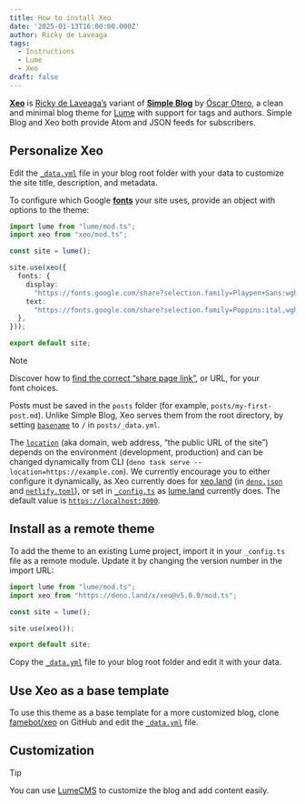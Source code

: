 ```yaml
---
title: How to install Xeo
date: '2025-01-13T16:00:00.000Z'
author: Ricky de Laveaga
tags:
  - Instructions
  - Lume
  - Xeo
draft: false
---
```


[**Xeo**](https://github.com/famebot/xeo) is
[Ricky de Laveaga’s](https://rdela.com/) variant of
[**Simple Blog**](https://lume.land/theme/simple-blog/) by
[Óscar Otero](https://oscarotero.com/), a clean and minimal blog theme for
[Lume](https://lume.land/) with support for tags and authors. Simple Blog and
Xeo both provide Atom and JSON feeds for&nbsp;subscribers.

<!--more-->

<!--
The **fastest and easiest** way to configure this theme is the
[Lume init command](https://deno.land/x/lume_init), which you can also copy
easily from the [Simple Blog theme page](https://lume.land/theme/simple-blog/).
Running:

```bash
deno run -A https://lume.land/init.ts --theme=simple-blog
```

will create a new project with Simple Blog configured.
-->

## Personalize Xeo

Edit the [`_data.yml`](https://github.com/famebot/xeo/blob/trunk/_data.yml) file
in your blog root folder with your data to customize the site title,
description, and&nbsp;metadata.

To configure which Google [**fonts**](/differences/#typography) your site uses,
provide an object with options to the&nbsp;theme:

```ts
import lume from "lume/mod.ts";
import xeo from "xeo/mod.ts";

const site = lume();

site.use(xeo({
  fonts: {
    display:
      "https://fonts.google.com/share?selection.family=Playpen+Sans:wght@100..800",
    text:
      "https://fonts.google.com/share?selection.family=Poppins:ital,wght@0,100;0,200;0,300;0,400;0,500;0,600;0,700;0,800;0,900;1,100;1,200;1,300;1,400;1,500;1,600;1,700;1,800;1,900",
  },
}));

export default site;
```

> [!note]
>
> Discover how to
> [find the correct “share page link”](/differences/#typography), or URL, for
> your font&nbsp;choices.

Posts must be saved in the `posts` folder (for example,
`posts/my-first-post.md`). Unlike Simple Blog, Xeo serves them from the root
directory, by setting
[`basename`](https://lume.land/docs/creating-pages/urls/#basename) to `/` in
`posts/_data.yml`.

The [`location`](https://lume.land/docs/configuration/config-file/#location)
(aka domain, web address, “the public URL of the site”) depends on the
environment (development, production) and can be changed dynamically from CLI
(`deno task serve --location=https://example.com`). We currently encourage you
to either configure it dynamically, as Xeo currently does for
[xeo.land](https://xeo.land) (in
[`deno.json`](https://github.com/famebot/xeo/blob/trunk/deno.json#L9) and
[`netlify.toml`](https://github.com/famebot/xeo/blob/trunk/netlify.toml#L5)), or
set in
[`_config.ts`](https://github.com/lumeland/lume.land/blob/2f6da036fb0be93d9689ca29bb87c57c08b7f560/_config.ts#L34)
as [lume.land](https://lume.land/) currently does. The default value is
[`https://localhost:3000`](https://github.com/lumeland/lume.land/blob/2f6da036fb0be93d9689ca29bb87c57c08b7f560/docs/advanced/cheatsheet.md#L27).

## Install as a remote theme

To add the theme to an existing Lume project, import it in your `_config.ts`
file as a remote module. Update it by changing the version number in the import
URL:

```ts
import lume from "lume/mod.ts";
import xeo from "https://deno.land/x/xeo@v5.0.0/mod.ts";

const site = lume();

site.use(xeo());

export default site;
```

Copy the [`_data.yml`](https://github.com/famebot/xeo/blob/trunk/_data.yml) file
to your blog root folder and edit it with your data.

## Use Xeo as a base template

To use this theme as a base template for a more customized blog, clone
[famebot/xeo](https://github.com/famebot/xeo) on GitHub and edit the
[`_data.yml`](https://github.com/famebot/xeo/blob/trunk/_data.yml) file.

## Customization

> [!tip]
>
> You can use [LumeCMS](https://lume.land/cms) to customize the blog and add
> content&nbsp;easily.
